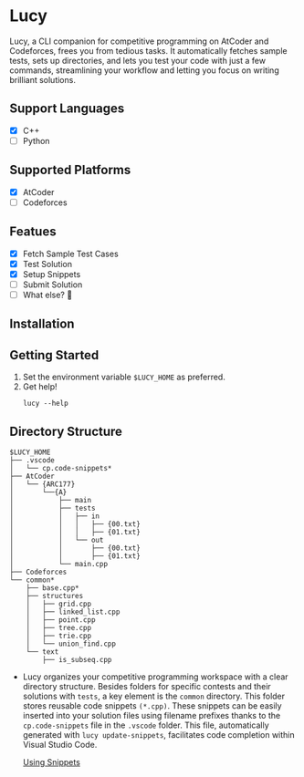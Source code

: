 # Lucy

Lucy, a CLI companion for competitive programming on AtCoder and Codeforces, frees you from tedious
tasks. It automatically fetches sample tests, sets up directories, and lets you test your code with
just a few commands, streamlining your workflow and letting you focus on writing brilliant
solutions.

## Support Languages
- [x] C++
- [ ] Python

## Supported Platforms
- [x] AtCoder
- [ ] Codeforces

## Featues
- [x] Fetch Sample Test Cases
- [x] Test Solution
- [x] Setup Snippets
- [ ] Submit Solution
- [ ] What else? 🤔

## Installation

## Getting Started
1. Set the environment variable `$LUCY_HOME` as preferred.
2. Get help!
    ```
    lucy --help
    ```

## Directory Structure
```
$LUCY_HOME
├── .vscode
│   └── cp.code-snippets*
├── AtCoder
│   └── {ARC177}
│       └──{A}
│           ├── main
│           ├── tests
│           │   ├── in
│           │   │   ├── {00.txt}
│           │   │   ├── {01.txt}
│           │   └── out
│           │       ├── {00.txt}
│           │       ├── {01.txt}
│           └── main.cpp
├── Codeforces
└── common*
    ├── base.cpp*
    ├── structures
    │   ├── grid.cpp
    │   ├── linked_list.cpp
    │   ├── point.cpp
    │   ├── tree.cpp
    │   ├── trie.cpp
    │   └── union_find.cpp
    └── text
        ├── is_subseq.cpp

```

- Lucy organizes your competitive programming workspace with a clear directory structure. Besides folders for specific contests and their solutions with `tests`, a key element is the `common` directory. This folder stores reusable code snippets `(*.cpp)`. These snippets can be easily inserted into your solution files using filename prefixes thanks to the `cp.code-snippets` file in the `.vscode` folder. This file, automatically generated with `lucy update-snippets`,  facilitates code completion within Visual Studio Code.

  [Using Snippets](https://github.com/kid-116/CP/assets/75692643/3636b6f1-ad58-4bd7-8cb1-2c700f8a5b72)
